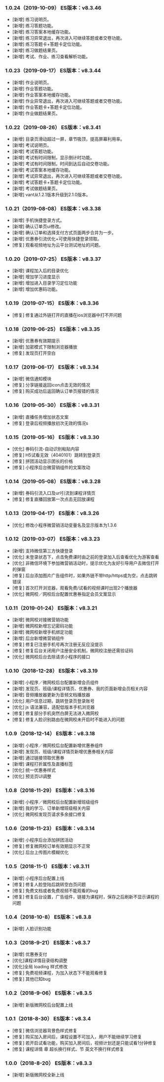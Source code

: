 ### 1.0.24（2019-10-09） ES版本：v8.3.46
* [新增] 练习说明页。
* [新增] 练习答题功能。
* [新增] 练习答案本地缓存功能。
* [新增] 练习异常退出，再次进入可继续答题或者交卷功能。
* [新增] 练习答题卡+答题卡定位功能。
* [新增] 练习做题结果页。
* [新增] 考试、作业、练习查看解析功能。

### 1.0.23（2019-09-17） ES版本：v8.3.44
* [新增] 作业说明页。
* [新增] 作业答题功能。
* [新增] 作业答案本地缓存功能。
* [新增] 作业异常退出，再次进入可继续答题或者交卷功能。
* [新增] 作业答题卡+答题卡定位功能。
* [新增] 作业做题结果页。

### 1.0.22（2019-08-26） ES版本：v8.3.41
* [新增] 目录页滑动超过一屏，章节吸顶，提高屏幕利用率。
* [新增] 考试说明页。
* [新增] 考试答题功能。
* [新增] 考试有时间限制，显示倒计时功能。
* [新增] 考试有时间限制，时间到达后自动交卷功能。
* [新增] 考试答案本地缓存功能。
* [新增] 考试异常退出，再次进入可继续答题或者交卷功能。
* [新增] 考试答题卡+答题卡定位功能。
* [新增] 考试做题结果页。
* [新增] vant从1.2.1版本升级到2.1.0版本。

### 1.0.21（2019-08-08） ES版本：v8.3.38
* [新增] 手机快捷登录方式。
* [新增] 确认订单页ui修改。
* [新增] 确认订单和选择支付方式页面两步合并为一步。
* [新增] 优惠券引流优化+可使用快捷登录领取。
* [修复] 观看视频地址为云平台测试地址的问题。

### 1.0.20（2019-07-25） ES版本：v8.3.37
* [新增] 课程加入后的目录优化
* [新增] 增加学习进度显示
* [新增] 增加进入目录学习定位功能
* [新增] 增加优惠码功能。

### 1.0.19（2019-07-15） ES版本：v8.3.36
* [修复] 修复通过外链打开的直播在ios浏览器中打不开问题

### 1.0.18（2019-06-25） ES版本：v8.3.35
* [新增] 优惠券有效期提示
* [新增] 加密模式下限制浏览器播放
* [修复] 发现页打开空白

### 1.0.17（2019-06-17） ES版本：v8.3.34
* [新增] 微信通知模块
* [修复] 分享链接返回icon点击无效的情况
* [修复] 购买成功后返回确认订单页报错的情况

### 1.0.16（2019-05-30） ES版本：v8.3.31
* [新增] 直播任务增加状态文案
* [修复] 登录后视频播放初次无效的情况s

### 1.0.15（2019-05-16） ES版本：v8.3.30
* [优化] 券码引流-自动识别粘贴内容
* [修复] H5试看无效（4040101）跳转到登录页
* [修复] 拼团活动显示团长的价格
* [修复] 小程序后台微营销组件的文案改动

### 1.0.14（2019-05-08） ES版本：v8.3.28
* [新增] 券码引流入口及url引流到课程详情页
* [修复] 修复直播回放第一次点击无回放课程

### 1.0.13（2019-04-17） ES版本：v8.3.26
* [优化] 修改小程序微营销活动变量名及显示版本为1.3.6

### 1.0.12（2019-03-07） ES版本：v8.3.23
* [新增] 支持微信第三方快捷登录
* [优化] 未登录状态下，点击免费课时由之前的登录加入后查看优化为游客查看
* [优化] 非微信环境下参加微营销活动时，提示优化为友好引导用户去微信打开的弹窗
* [修复] 后台添加图片广告组件时，如果外链不带http/https或为空，点击跳转错误
* [修复] 首次打开浏览器，观看免费/试看的视频课时出现2个播放器
* [优化] 微网校／网校后台配置优惠券指定会员文案显示

### 1.0.11（2019-01-24） ES版本：v8.3.21
* [新增] 微网校对接微营销功能
* [新增] 微网校新增忘记密码功能
* [新增] 微网校新增手机绑定功能
* [新增] 后台新增微营销组件
* [修复] 修复已注册手机号再次注册无反应没提示
* [修复] 修复后台关闭用户注册安全机制，微网校注册还需验证码
* [优化] 微网校后台去除请求小程序的接口

### 1.0.10（2018-12-28） ES版本：v8.3.19
* [新增] 小程序／微网校后台配置新增会员组件
* [新增] 发现页、班级/课程详情页、优惠券、我的页面新增会员相关内容
* [新增] 音频播放器更新为音频文档播放器
* [优化] 用户信息过期，跳转登录页登录账号
* [优化] js 语法兼容，适配低版本手机浏览器
* [修复] 修复部分手机突然白屏无法进入微网校
* [修复] 修复人脸识别路由在微网校未开启时不能进入的问题

### 1.0.9（2018-12-14） ES版本：v8.3.18
* [新增] 小程序／微网校后台配置新增优惠券组件
* [新增] 发现页、班级/课程详情页新增优惠券相关内容
* [新增] 通过链接领取优惠券
* [新增] 课程打折属性及直播标签
* [优化] 统一优惠券样式
* [优化] 预览页UI调整

### 1.0.8（2018-11-29） ES版本：v8.3.16
* [新增] 小程序／微网校后台配置新增班级组件
* [新增] 我的学习、订单新增班级相关内容
* [优化] 微网校发现页请求多余接口修复

### 1.0.6（2018-11-23） ES版本：v8.3.14
* [新增] 小程序后台添加拼团活动
* [修复] 修复微网校订单有效期显示不正常
* [优化] 后台上传图片模糊优化

### 1.0.5（2018-11-1） ES版本：v8.3.11
* [新增] 小程序后台配置上线
* [修复] 修复人脸登陆后跳转空白页问题
* [修复] 免费文档或者免费视频不能观看的bug
* [修复] 修复后台设置，广告组件，链接为课程时，保存之后刷新不显示课程的问题

### 1.0.4（2018-10-8） ES版本：v8.3.8
* [新增] 人脸识别功能

### 1.0.3（2018-9-21） ES版本：v8.3.7
* [新增] 优惠券支付
* [优化]课程详情目录结构调整
* [优化]全局 loading 样式修改
* [修复] 免费视频课程，为加入状态下不能观看修复
* [修复] 其他已知bug

### 1.0.2（2018-9-06） ES版本：v8.3.5
* [新增] 新版微网校后台配置上线

### 1.0.1（2018-8-30） ES版本：v8.3.4
* [修复] 微信浏览器背景色样式修复
* [修复] 购买加入房间后，课程设置不可加入，用户不能继续学习修复
* [修复] 若开启试看功能，购买加入房间后，视频计划还是只能试看1分钟修复
* [修复] 课程详情 章 超长换行样式、节 英文不换行样式修复

### 1.0.0（2018-8-20） ES版本：v8.3.3
* [新增] 新版微网校全新上线
